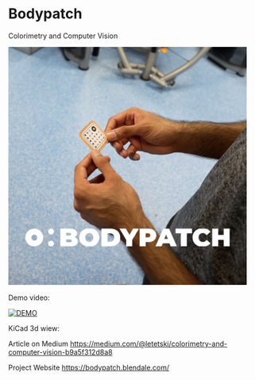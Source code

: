 # Bodypatch 

Colorimetry and Computer Vision

 <img alt="KiCad 3d View:" src="https://raw.githubusercontent.com/sanderlt/bodypatch/main/hands_and_patch.jpg"  width='480'>

Demo video:

[![DEMO](https://img.youtube.com/vi/iYU6fqf6X8M/0.jpg)](https://www.youtube.com/shorts/iYU6fqf6X8M)

KiCad 3d wiew:

Article on Medium https://medium.com/@letetski/colorimetry-and-computer-vision-b9a5f312d8a8

Project Website https://bodypatch.blendale.com/
